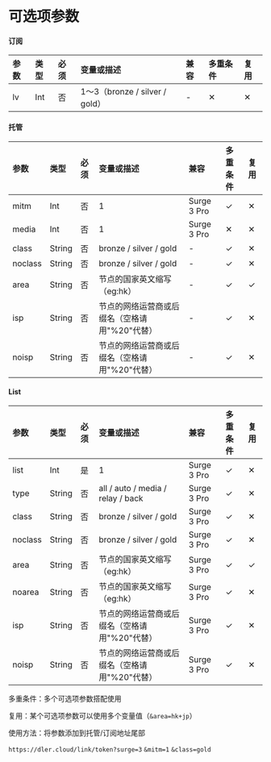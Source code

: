 # 可选项参数

#### 订阅

| 参数 | 类型 | 必须 | 变量或描述 | 兼容 | 多重条件 | 复用 |
| :--- | :--- | :--- | :--- | :--- | :--- | :--- |
| lv | Int | 否 | 1～3（bronze / silver / gold） | - | ✕ | ✕ |

#### 托管

| 参数 | 类型 | 必须 | 变量或描述 | 兼容 | 多重条件 | 复用 |
| :--- | :--- | :--- | :--- | :--- | :--- | :--- |
| mitm | Int | 否 | 1 | Surge 3 Pro | ✓ | ✕ |
| media | Int | 否 | 1 | Surge 3 Pro | ✕ | ✕ |
| class | String | 否 | bronze / silver / gold | - | ✓ | ✕ |
| noclass | String | 否 | bronze / silver / gold | - | ✓ | ✕ |
| area | String | 否 | 节点的国家英文缩写（eg:hk） | - | ✓ | ✓ |
| isp | String | 否 | 节点的网络运营商或后缀名（空格请用"%20"代替） | - | ✓ | ✕ |
| noisp | String | 否 | 节点的网络运营商或后缀名（空格请用"%20"代替） | - | ✓ | ✕ |

#### List

| 参数 | 类型 | 必须 | 变量或描述 | 兼容 | 多重条件 | 复用 |
| :--- | :--- | :--- | :--- | :--- | :--- | :--- |
| list | Int | 是 | 1 | Surge 3 Pro | ✓ | ✕ |
| type | String | 否 | all / auto / media / relay / back | Surge 3 Pro | ✓ | ✕ |
| class | String | 否 | bronze / silver / gold | Surge 3 Pro | ✓ | ✕ |
| noclass | String | 否 | bronze / silver / gold | Surge 3 Pro | ✓ | ✕ |
| area | String | 否 | 节点的国家英文缩写（eg:hk） | Surge 3 Pro | ✓ | ✓ |
| noarea | String | 否 | 节点的国家英文缩写（eg:hk） | Surge 3 Pro | ✓ | ✕ |
| isp | String | 否 | 节点的网络运营商或后缀名（空格请用"%20"代替） | Surge 3 Pro | ✓ | ✕ |
| noisp | String | 否 | 节点的网络运营商或后缀名（空格请用"%20"代替） | Surge 3 Pro | ✓ | ✕ |

多重条件：多个可选项参数搭配使用

复用：某个可选项参数可以使用多个变量值（`&area=hk+jp`）



使用方法：将参数添加到托管/订阅地址尾部

`https://dler.cloud/link/token?surge=3` `&mitm=1` `&class=gold`

